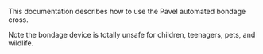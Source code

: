 This documentation describes how to use the Pavel automated bondage cross.

Note the bondage device is totally unsafe for children, teenagers, pets, and wildlife.
